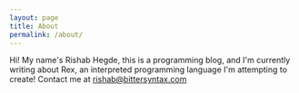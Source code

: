 ```yaml
---
layout: page
title: About
permalink: /about/
---
```


Hi! My name's Rishab Hegde, this is a programming blog, and I'm currently writing about Rex, an interpreted programming language I'm attempting to create! Contact me at rishab@bittersyntax.com
